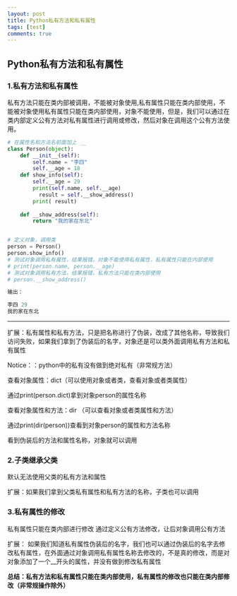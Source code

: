 ```yaml
---
layout: post
title: Python私有方法和私有属性
tags: [test]
comments: true
---
```


## Python私有方法和私有属性

### 1.私有方法和私有属性

私有方法只能在类内部被调用，不能被对象使用,私有属性只能在类内部使用，不能被对象使用私有属性只能在类内部使用，对象不能使用，但是，我们可以通过在类内部定义公有方法对私有属性进行调用或修改，然后对象在调用这个公有方法使用。

```python
# 在属性名和方法名前面加上 __
class Person(object):
    def __init__(self):
        self.name = "李四"
        self.__age = 18
    def show_info(self):
        self.__age = 29
        print(self.name, self.__age)
    	  result = self.__show_address()
   	    print( result)
  
    def __show_address(self):
  	    return "我的家在东北"


# 定义对象，调用类
person = Person()
person.show_info()
# 测试对象调用私有属性，结果报错，对象不能使用私有属性，私有属性只能在内部使用
# print(person.name, person.__age)
# 测试对象调用私有方法，结果报错，私有方法只能在类内部使用
# person.__show_address()

输出：

李四 29
我的家在东北
```

***

扩展：私有属性和私有方法，只是把名称进行了伪装，改成了其他名称，导致我们访问失败，如果我们拿到了伪装后的名字，对象还是可以类外面调用私有方法和私有属性

Notice：：python中的私有没有做到绝对私有（非常规方法）

查看对象属性：dict（可以使用对象或者类，查看对象或者类属性）

通过print(person.dict)拿到对象person的属性名称

查看对象属性和方法：dir （可以查看对象或者类属性和方法）

通过print(dir(person))查看到对象person的属性和方法名称

看到伪装后的方法和属性名称，对象就可以调用

### 2.子类继承父类

默认无法使用父类的私有方法和属性

扩展：如果我们拿到父类私有属性和私有方法的名称，子类也可以调用

### 3.私有属性的修改

私有属性只能在类内部进行修改
通过定义公有方法修改，让后对象调用公有方法

扩展：
如果我们知道私有属性伪装后的名字，我们也可以通过伪装后的名字去修改私有属性，在外面通过对象调用私有属性名称去修改的，不是真的修改，而是对对象添加了一个__开头的属性，并没有做到修改私有属性

**总结：私有方法和私有属性只能在类内部使用，私有属性的修改也只能在类内部修改（非常规操作除外）**
